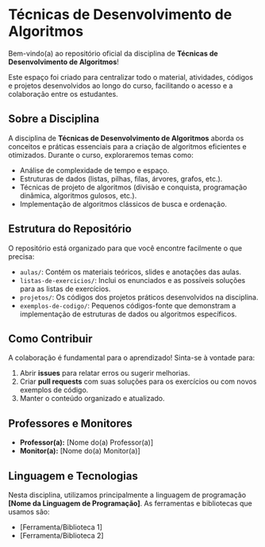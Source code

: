 # Técnicas de Desenvolvimento de Algoritmos

Bem-vindo(a) ao repositório oficial da disciplina de **Técnicas de Desenvolvimento de Algoritmos**!

Este espaço foi criado para centralizar todo o material, atividades, códigos e projetos desenvolvidos ao longo do curso, facilitando o acesso e a colaboração entre os estudantes.

## Sobre a Disciplina

A disciplina de **Técnicas de Desenvolvimento de Algoritmos** aborda os conceitos e práticas essenciais para a criação de algoritmos eficientes e otimizados. Durante o curso, exploraremos temas como:

* Análise de complexidade de tempo e espaço.
* Estruturas de dados (listas, pilhas, filas, árvores, grafos, etc.).
* Técnicas de projeto de algoritmos (divisão e conquista, programação dinâmica, algoritmos gulosos, etc.).
* Implementação de algoritmos clássicos de busca e ordenação.

## Estrutura do Repositório

O repositório está organizado para que você encontre facilmente o que precisa:

* `aulas/`: Contém os materiais teóricos, slides e anotações das aulas.
* `listas-de-exercicios/`: Inclui os enunciados e as possíveis soluções para as listas de exercícios.
* `projetos/`: Os códigos dos projetos práticos desenvolvidos na disciplina.
* `exemplos-de-codigo/`: Pequenos códigos-fonte que demonstram a implementação de estruturas de dados ou algoritmos específicos.

## Como Contribuir

A colaboração é fundamental para o aprendizado! Sinta-se à vontade para:

1.  Abrir **issues** para relatar erros ou sugerir melhorias.
2.  Criar **pull requests** com suas soluções para os exercícios ou com novos exemplos de código.
3.  Manter o conteúdo organizado e atualizado.

## Professores e Monitores

* **Professor(a):** [Nome do(a) Professor(a)]
* **Monitor(a):** [Nome do(a) Monitor(a)]

## Linguagem e Tecnologias

Nesta disciplina, utilizamos principalmente a linguagem de programação **[Nome da Linguagem de Programação]**. As ferramentas e bibliotecas que usamos são:

* [Ferramenta/Biblioteca 1]
* [Ferramenta/Biblioteca 2]
